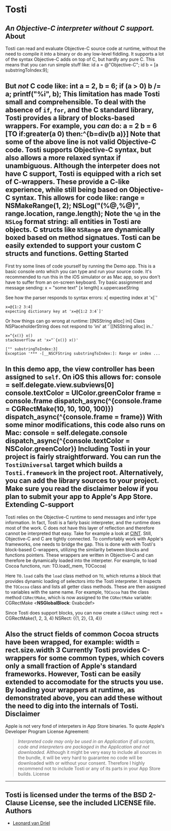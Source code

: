 Tosti
===========
*An Objective-C interpreter without C support.*
About
-----
Tosti can read and evaluate Objective-C source code at runtime, without the need to compile it into a binary or do any low-level fiddling. It supports a lot of the syntax Objective-C adds on top of C, but hardly any pure C. This means that you can run simple stuff like:
	id a = @"Objective-C"; id b = [a substringToIndex:9];
	
But *not* C code like:
	int a = 2, b = 6; if (a > 0) b /= a; printf("%i", b);
This limitation has made Tosti small and comprehensible. To deal with the absence of `if`, `for`, and the C standard library, Tosti provides a library of blocks-based wrappers. For example, you *can* do:
	a = 2 b = 6 [TO if:greater(a 0) then:^{b=div(b a)}]
Note that some of the above line is not valid Objective-C code. Tosti supports Objective-C syntax, but also allows a more relaxed syntax if unambiguous.
Although the interpeter does not have C support, Tosti is equipped with a rich set of C-wrappers. These provide a C-like experience, while still being based on Objective-C syntax. This allows for code like:
	range = NSMakeRange(1, 2); NSLog("(%@,%@)", range.location, range.length);
Note the `%@` in the `NSLog` format string: all entities in Tosti are objects. C structs like `NSRange` are dynamically boxed based on method signatues. Tosti can be easily extended to support your custom C structs and functions.
Getting Started
---------------
First try some lines of code yourself by running the Demo app. This is a basic console onto which you can type and run your source code. It's recommended to run this in the iOS simulator or as Mac app, so you don't have to suffer from an on-screen keyboard.
Try basic assignment and message sending:
	x = "some text"
	[x length]
	x.uppercaseString
	
See how the parser responds to syntax errors:
	x[
	expecting index at 'x[`'
  
	x=@{1:2 3:4]
	expecting dictionary key at 'x=@{1:2 3:4`]'
  
Or how things can go wrong at runtime:
	[[NSString alloc] ini]
	Class NSPlaceholderString does not respond to 'ini' at '`[[NSString alloc] in..'
	
	x=^{x()} x()
	stackoverflow at 'x=^`{x()} x()'
	
	["" substringToIndex:3]
	Exception '*** -[__NSCFString substringToIndex:]: Range or index ...
In this demo app, the view controller has been assigned to `self`. On iOS this allows for:
	console = self.delegate.view.subviews[0]
	console.textColor = UIColor.greenColor
	frame = console.frame
	dispatch_async(^{console.frame = CGRectMake(10, 10, 100, 100)})
	dispatch_async(^{console.frame = frame})
With some minor modifications, this code also runs on Mac:
	console = self.delegate.console
	dispatch_async(^{console.textColor = NSColor.greenColor})
Including Tosti in your project is fairly straightforward. You can run the `TostiUniversal` target which builds a `Tosti.framework` in the project root. Alternatively, you can add the library sources to your project. Make sure you read the disclaimer below if you plan to submit your app to Apple's App Store.
Extending C-support
-------------------
Tosti relies on the Objective-C runtime to send messages and infer type information. In fact, Tosti is a fairly basic interpreter, and the runtime does most of the work. C does not have this layer of reflection and therefore cannot be interpreted that easy. Take for example a look at [CINT](http://root.cern.ch/drupal/content/cint).
Still, Objective-C and C are tightly connected. To comfortably work with Apple's frameworks, one needs to bridge the gap. This is done with with Tosti's block-based C-wrappers, utilizing the similarity between blocks and functions pointers. These wrappers are written in Objective-C and can therefore be dynamically loaded into the interpeter. For example, to load Cocoa functions, run:
	TO.load(_mem, TOCocoa)
	
Here `TO.load` calls the `load` class method on `TO`, which returns a block that provides dynamic loading of selectors into the Tosti interpreter. It inspects the `TOCocoa` class and lists all getter class methods. These are then assigned to variables with the same name. For example, `TOCocoa` has the class method `CGRectMake`, which is now assigned to the `CGRectMake` variable:
	CGRectMake
	<__NSGlobalBlock__: 0xabcdef>
	
Since Tosti does support blocks, you can now create a `CGRect` using:
	rect = CGRectMake(1, 2, 3, 4)
	NSRect: {{1, 2}, {3, 4}}
	
Also the struct fields of common Cocoa structs have been wrapped, for example:
	width = rect.size.width
	3
Currently Tosti provides C-wrappers for some common types, which covers only a small fraction of Apple's standard frameworks. However, Tosti can be easily extended to accomodate for the structs you use. By loading your wrappers at runtime, as demonstrated above, you can add these without the need to dig into the internals of Tosti.
Disclaimer
----------
Apple is not very fond of interpeters in App Store binaries. To quote Apple's Developer Program License Agreement:
> *Interpreted code may only be used in an Application if all scripts, code and interpreters are packaged in the Application and not downloaded.*
Although it might be very easy to include all sources in the bundle, it will be very hard to guarantee no code will be downloaded with or without your consent. Therefore I highly recommend not to include Tosti or any of its parts in your App Store builds.
License
-------
Tosti is licensed under the terms of the BSD 2-Clause License, see the included LICENSE file.
Authors
-------
- [Leonard van Driel](http://www.leonardvandriel.nl/)
